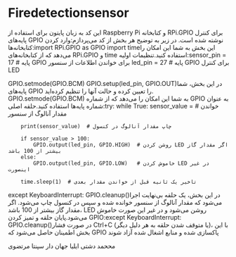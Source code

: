 # Firedetectionsensor
این کد به زبان پایتون برای استفاده از Raspberry Pi و کتابخانه RPi.GPIO برای کنترل پایه‌های GPIO نوشته شده است. در زیر به توضیح هر بخش از کد می‌پردازم:وارد کردن کتابخانه‌ها:import RPi.GPIO as GPIO
import timeاین بخش به شما این امکان را می‌دهد که از کتابخانه‌های RPi.GPIO و time استفاده کنید.تنظیمات اولیه:sensor_pin = 17  # پایه GPIO برای خواندن اطلاعات از سنسور
led_pin = 27     # پایه GPIO برای کنترل LED

GPIO.setmode(GPIO.BCM)
GPIO.setup(led_pin, GPIO.OUT)در این بخش، شما پایه‌های GPIO را تعیین کرده و حالت آنها را تنظیم کرده‌اید. GPIO.setmode(GPIO.BCM) به شما این امکان را می‌دهد که از شماره GPIO به عنوان شماره پایه‌ها استفاده کنید.حلقه اصلی:try:
    while True:
        sensor_value = # خواندن مقدار آنالوگ از سنسور

        print(sensor_value)  # چاپ مقدار آنالوگ در کنسول

        if sensor_value > 100:
            GPIO.output(led_pin, GPIO.HIGH)  # روشن کردن LED اگر مقدار گاز بیشتر از 100 باشد
        else:
            GPIO.output(led_pin, GPIO.LOW)   # خاموش کردن LED در غیر اینصورت

        time.sleep(1)  # تاخیر یک ثانیه قبل از خواندن مقدار بعدی
except KeyboardInterrupt:
    GPIO.cleanup()در این بخش، یک حلقه بی‌نهایت اجرا می‌شود که مقدار آنالوگ از سنسور خوانده شده و سپس در کنسول چاپ می‌شود. اگر مقدار گاز بیشتر از 100 باشد، LED روشن می‌شود و در غیر این صورت خاموش می‌شود.پایان حلقه و تمیز کردن GPIO:except KeyboardInterrupt:
    GPIO.cleanup()در صورت فشار Ctrl+C (یا متوقف شدن حلقه به هر دلیل دیگر)، با این بخش اطمینان حاصل می‌شود که GPIO پاکسازی شده و منابع اشغال شده آزاد شوند



مححمد دشتی 
ایلیا جهان دار
سپنتا مرتضوی

